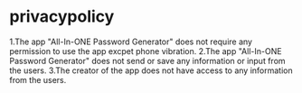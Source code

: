 # privacypolicy
1.The app "All-In-ONE Password Generator" does not require any permission to use the app excpet phone vibration.
2.The app "All-In-ONE Password Generator" does not send or save any information or input from the users.
3.The creator of the app does not have access to any information from the users.
